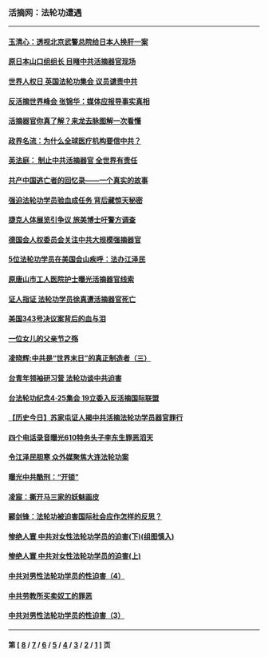 ### 活摘网：法轮功遭遇
---
#### [玉清心：透视北京武警总院给日本人换肝一案](../../pages/nf5881/n13771978.md?03180430) 
#### [原日本山口组组长 目睹中共活摘器官现场](../../pages/nf5881/n13767360.md?03180430) 
#### [世界人权日 英国法轮功集会 议员谴责中共](../../pages/nf5881/n13431763.md?03180430) 
#### [反活摘世界峰会 张锦华：媒体应报导事实真相](../../pages/nf5881/n13278502.md?03180430) 
#### [活摘器官你真了解？来龙去脉图解一次看懂](../../pages/nf5881/n13013820.md?03180430) 
#### [政界名流：为什么全球医疗机构要信中共？](../../pages/nf5881/n11945479.md?03180430) 
#### [英法庭： 制止中共活摘器官 全世界有责任](../../pages/nf5881/n11330691.md?03180430) 
#### [共产中国逃亡者的回忆录——一个真实的故事](../../pages/nf5881/n10918649.md?03180430) 
#### [强迫法轮功学员验血成任务 背后藏惊天秘密](../../pages/nf5881/n4252384.md?03180430) 
#### [捷克人体展览引争议 旅美博士吁警方调查](../../pages/nf5881/n9429187.md?03180430) 
#### [德国会人权委员会关注中共大规模强摘器官](../../pages/nf5881/n8418950.md?03180430) 
#### [5位法轮功学员在美国会山疾呼：法办江泽民](../../pages/nf5881/n8101519.md?03180430) 
#### [原唐山市工人医院护士曝光活摘器官线索](../../pages/nf5881/n8076384.md?03180430) 
#### [证人指证 法轮功学员徐真遭活摘器官死亡](../../pages/nf5881/n8042467.md?03180430) 
#### [美国343号决议案背后的血与泪](../../pages/nf5881/n8020684.md?03180430) 
#### [一位女儿的父亲节之殇](../../pages/nf5881/n8014122.md?03180430) 
#### [凌晓辉:中共是“世界末日”的真正制造者（三）](../../pages/nf5881/n4210333.md?03180430) 
#### [台青年领袖研习营 法轮功谈中共迫害](../../pages/nf5881/n4141857.md?03180430) 
#### [台法轮功纪念4‧25集会 19立委入反活摘国际联盟](../../pages/nf5881/n4141821.md?03180430) 
#### [【历史今日】苏家屯证人揭中共活摘法轮功学员器官罪行](../../pages/nf5881/n4135912.md?03180430) 
#### [四个电话录音曝光610特务头子李东生罪恶滔天](../../pages/nf5881/n4040060.md?03180430) 
#### [令江泽民胆寒 众外媒聚焦大连法轮功案](../../pages/nf5881/n3932671.md?03180430) 
#### [曝光中共酷刑：“开锁”](../../pages/nf5881/n3889373.md?03180430) 
#### [凌宸：撕开马三家的妖魅画皮](../../pages/nf5881/n3849369.md?03180430) 
#### [郦剑锋：法轮功被迫害国际社会应作怎样的反思？](../../pages/nf5881/n3824560.md?03180430) 
#### [惨绝人寰 中共对女性法轮功学员的迫害(下)(组图慎入)](../../pages/nf5881/n3816285.md?03180430) 
#### [惨绝人寰 中共对女性法轮功学员的迫害(上)](../../pages/nf5881/n3815374.md?03180430) 
#### [中共对男性法轮功学员的性迫害（4）](../../pages/nf5881/n3769144.md?03180430) 
#### [中共劳教所买卖奴工的罪恶](../../pages/nf5881/n3769378.md?03180430) 
#### [中共对男性法轮功学员的性迫害（3）](../../pages/nf5881/n3768231.md?03180430) 

---
#### 第 [ [8](./8.md?03180430) / [7](./7.md?03180430) / [6](./6.md?03180430) / [5](./5.md?03180430) / [4](./4.md?03180430) / [3](./3.md?03180430) / [2](./2.md?03180430) / [1](./1.md?03180430) ] 页
